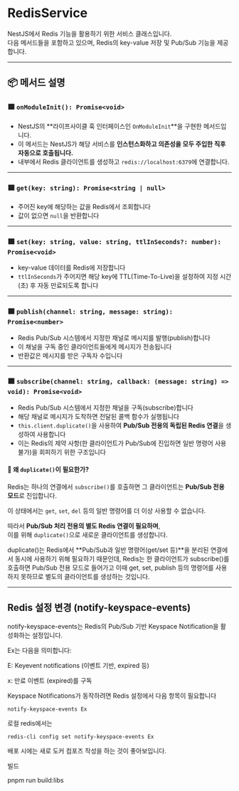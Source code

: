 # RedisService

NestJS에서 Redis 기능을 활용하기 위한 서비스 클래스입니다.  
다음 메서드들을 포함하고 있으며, Redis의 key-value 저장 및 Pub/Sub 기능을 제공합니다.

---

## 📦 메서드 설명

### 🟩 `onModuleInit(): Promise<void>`

- NestJS의 **라이프사이클 훅 인터페이스인 `OnModuleInit`**을 구현한 메서드입니다.
- 이 메서드는 NestJS가 해당 서비스를 **인스턴스화하고 의존성을 모두 주입한 직후 자동으로 호출됩니다.**
- 내부에서 Redis 클라이언트를 생성하고 `redis://localhost:6379`에 연결합니다.

---

### 🟩 `get(key: string): Promise<string | null>`

- 주어진 key에 해당하는 값을 Redis에서 조회합니다
- 값이 없으면 `null`을 반환합니다

---

### 🟩 `set(key: string, value: string, ttlInSeconds?: number): Promise<void>`

- key-value 데이터를 Redis에 저장합니다
- `ttlInSeconds`가 주어지면 해당 key에 TTL(Time-To-Live)을 설정하여 지정 시간(초) 후 자동 만료되도록 합니다

---

### 🟩 `publish(channel: string, message: string): Promise<number>`

- Redis Pub/Sub 시스템에서 지정한 채널로 메시지를 발행(publish)합니다
- 이 채널을 구독 중인 클라이언트들에게 메시지가 전송됩니다
- 반환값은 메시지를 받은 구독자 수입니다

---

### 🟩 `subscribe(channel: string, callback: (message: string) => void): Promise<void>`

- Redis Pub/Sub 시스템에서 지정한 채널을 구독(subscribe)합니다
- 해당 채널로 메시지가 도착하면 전달된 콜백 함수가 실행됩니다
- `this.client.duplicate()`을 사용하여 **Pub/Sub 전용의 독립된 Redis 연결**을 생성하여 사용합니다
- 이는 Redis의 제약 사항(한 클라이언트가 Pub/Sub에 진입하면 일반 명령어 사용 불가)을 회피하기 위한 구조입니다

#### 📌 왜 `duplicate()`이 필요한가?

Redis는 하나의 연결에서 `subscribe()`를 호출하면 그 클라이언트는 **Pub/Sub 전용 모드**로 진입합니다.

이 상태에서는 `get`, `set`, `del` 등의 일반 명령어를 더 이상 사용할 수 없습니다.

따라서 **Pub/Sub 처리 전용의 별도 Redis 연결이 필요하며**,  
이를 위해 `duplicate()`으로 새로운 클라이언트를 생성합니다.

duplicate()는 Redis에서 **Pub/Sub과 일반 명령어(get/set 등)**을 분리된 연결에서 동시에 사용하기 위해 필요하기 때문인데, Redis는 한 클라이언트가 subscribe()를 호출하면 Pub/Sub 전용 모드로 들어가고 이때 get, set, publish 등의 명령어를 사용하지 못하므로 별도의 클라이언트를 생성하는 것입니다.

---

## Redis 설정 변경 (notify-keyspace-events)

notify-keyspace-events는 Redis의 Pub/Sub 기반 Keyspace Notification을 활성화하는 설정입니다.

Ex는 다음을 의미합니다:

E: Keyevent notifications (이벤트 기반, expired 등)

x: 만료 이벤트 (expired)를 구독

Keyspace Notifications가 동작하려면 Redis 설정에서 다음 항목이 필요합니다

```
notify-keyspace-events Ex

```

로컬 redis에서는

```
redis-cli config set notify-keyspace-events Ex
```

배포 시에는 새로 도커 컴포즈 작성을 하는 것이 좋아보입니다.

빌드

pnpm run build:libs
